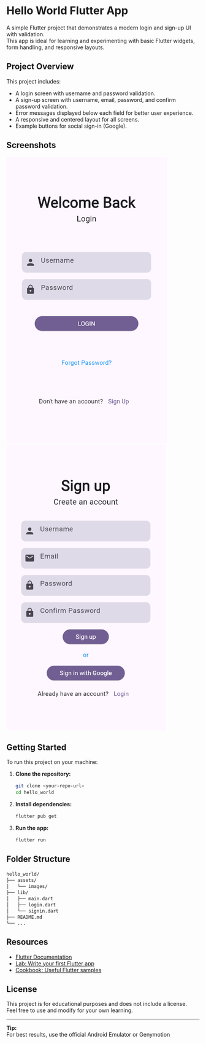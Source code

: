 # Hello World Flutter App

A simple Flutter project that demonstrates a modern login and sign-up UI with validation.  
This app is ideal for learning and experimenting with basic Flutter widgets, form handling, and responsive layouts.

## Project Overview

This project includes:
- A login screen with username and password validation.
- A sign-up screen with username, email, password, and confirm password validation.
- Error messages displayed below each field for better user experience.
- A responsive and centered layout for all screens.
- Example buttons for social sign-in (Google).

## Screenshots

![Login Screen](assets/images/login.png)
![Sign Up Screen](assets/images/signup.png)

## Getting Started

To run this project on your machine:

1. **Clone the repository:**
   ```sh
   git clone <your-repo-url>
   cd hello_world
   ```

2. **Install dependencies:**
   ```sh
   flutter pub get
   ```

3. **Run the app:**
   ```sh
   flutter run
   ```

## Folder Structure

```
hello_world/
├── assets/
│   └── images/
├── lib/
│   ├── main.dart
│   ├── login.dart
│   └── signin.dart
├── README.md
└── ...
```

## Resources

- [Flutter Documentation](https://docs.flutter.dev/)
- [Lab: Write your first Flutter app](https://docs.flutter.dev/get-started/codelab)
- [Cookbook: Useful Flutter samples](https://docs.flutter.dev/cookbook)

## License

This project is for educational purposes and does not include a license.  
Feel free to use and modify for your own learning.

---

**Tip:**  
For best results, use the official Android Emulator or Genymotion
